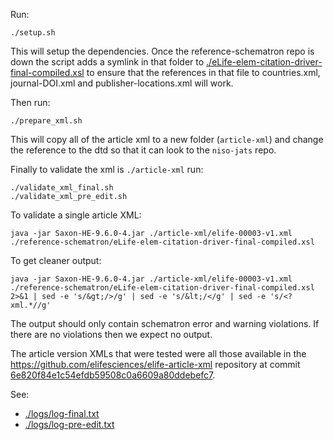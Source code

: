 Run:

```
./setup.sh
```

This will setup the dependencies. Once the reference-schematron repo is down the script adds a symlink in that folder to [./eLife-elem-citation-driver-final-compiled.xsl](eLife-elem-citation-driver-final-compiled.xsl) to ensure that the references in that file to countries.xml, journal-DOI.xml and publisher-locations.xml will work.

Then run:

```
./prepare_xml.sh
```

This will copy all of the article xml to a new folder (`article-xml`) and change the reference to the dtd so that it can look to the `niso-jats` repo.

Finally to validate the xml is `./article-xml` run:

```
./validate_xml_final.sh
./validate_xml_pre_edit.sh
```

To validate a single article XML:

```
java -jar Saxon-HE-9.6.0-4.jar ./article-xml/elife-00003-v1.xml ./reference-schematron/eLife-elem-citation-driver-final-compiled.xsl
```

To get cleaner output:

```
java -jar Saxon-HE-9.6.0-4.jar ./article-xml/elife-00003-v1.xml ./reference-schematron/eLife-elem-citation-driver-final-compiled.xsl 2>&1 | sed -e 's/&gt;/>/g' | sed -e 's/&lt;/</g' | sed -e 's/<?xml.*//g'
```

The output should only contain schematron error and warning violations. If there are no violations then we expect no output.

The article version XMLs that were tested were all those available in the https://github.com/elifesciences/elife-article-xml repository at commit [6e820f84e1c54efdb59508c0a6609a80ddebefc7](https://github.com/elifesciences/elife-article-xml/tree/6e820f84e1c54efdb59508c0a6609a80ddebefc7/articles).

See:
- [./logs/log-final.txt](logs/log-final.txt)
- [./logs/log-pre-edit.txt](logs/log-pre-edit.txt)
